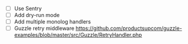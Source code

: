 - [ ] Use Sentry
- [ ] Add dry-run mode
- [ ] Add multiple monolog handlers
- [ ] Guzzle retry middleware https://github.com/productsupcom/guzzle-examples/blob/master/src/Guzzle/RetryHandler.php
